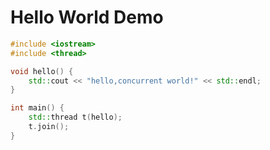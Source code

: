 # Hello World Demo

```C++
#include <iostream>
#include <thread>

void hello() {
	std::cout << "hello,concurrent world!" << std::endl;
}

int main() {
	std::thread t(hello);
	t.join();
}
```

